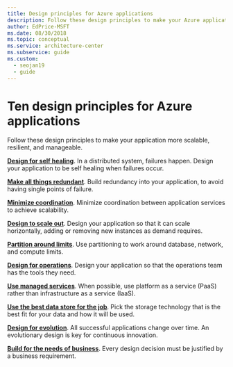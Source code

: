 ```yaml
---
title: Design principles for Azure applications
description: Follow these design principles to make your Azure application more scalable, resilient, and manageable.
author: EdPrice-MSFT
ms.date: 08/30/2018
ms.topic: conceptual
ms.service: architecture-center
ms.subservice: guide
ms.custom:
  - seojan19
  - guide
---
```


# Ten design principles for Azure applications

Follow these design principles to make your application more scalable, resilient, and manageable.

**[Design for self healing](self-healing.md)**. In a distributed system, failures happen. Design your application to be self healing when failures occur.

**[Make all things redundant](redundancy.md)**. Build redundancy into your application, to avoid having single points of failure.

**[Minimize coordination](minimize-coordination.md)**. Minimize coordination between application services to achieve scalability.

**[Design to scale out](scale-out.md)**. Design your application so that it can scale horizontally, adding or removing new instances as demand requires.

**[Partition around limits](partition.md)**. Use partitioning to work around database, network, and compute limits.

**[Design for operations](design-for-operations.md)**. Design your application so that the operations team has the tools they need.

**[Use managed services](managed-services.md)**. When possible, use platform as a service (PaaS) rather than infrastructure as a service (IaaS).

**[Use the best data store for the job](use-the-best-data-store.md)**. Pick the storage technology that is the best fit for your data and how it will be used.

**[Design for evolution](design-for-evolution.md)**. All successful applications change over time. An evolutionary design is key for continuous innovation.

**[Build for the needs of business](build-for-business.md)**. Every design decision must be justified by a business requirement.
